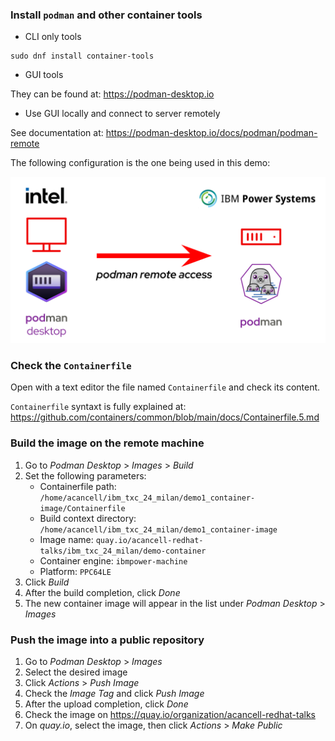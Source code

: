 ### Install `podman` and other container tools

- CLI only tools

```
sudo dnf install container-tools
```

- GUI tools

They can be found at: https://podman-desktop.io

- Use GUI locally and connect to server remotely

See documentation at: https://podman-desktop.io/docs/podman/podman-remote

The following configuration is the one being used in this demo:

![podman-remote-diagram](./icons/podman_remote_diagram.png)

### Check the `Containerfile`

Open with a text editor the file named `Containerfile` and check its content.

`Containerfile` syntaxt is fully explained at: https://github.com/containers/common/blob/main/docs/Containerfile.5.md  


### Build the image on the remote machine

1. Go to _Podman Desktop_ > _Images_ > _Build_
2. Set the following parameters:
    - Containerfile path: `/home/acancell/ibm_txc_24_milan/demo1_container-image/Containerfile`
    - Build context directory: `/home/acancell/ibm_txc_24_milan/demo1_container-image`
    - Image name: `quay.io/acancell-redhat-talks/ibm_txc_24_milan/demo-container`
    - Container engine: `ibmpower-machine`
    - Platform: `PPC64LE`
3. Click _Build_
4. After the build completion, click _Done_
5. The new container image will appear in the list under _Podman Desktop_ > _Images_

### Push the image into a public repository

1. Go to _Podman Desktop_ > _Images_
2. Select the desired image
3. Click _Actions_ > _Push Image_
4. Check the _Image Tag_ and click _Push Image_
5. After the upload completion, click _Done_
6. Check the image on https://quay.io/organization/acancell-redhat-talks
7. On _quay.io_, select the image, then click _Actions_ > _Make Public_